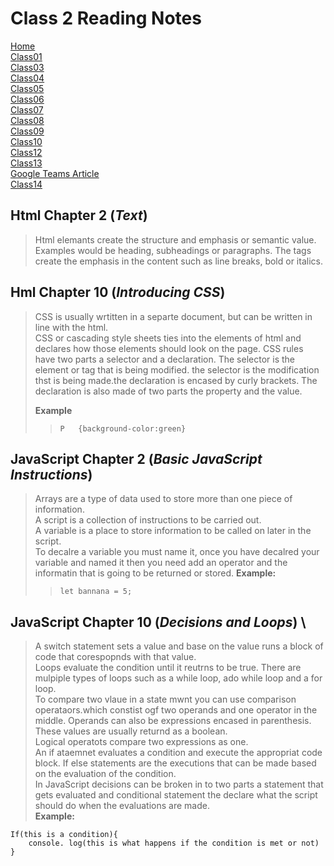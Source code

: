 # Class 2 Reading Notes

[Home](README.md)  
[Class01](Class01.md)  
[Class03](Class03.md)  
[Class04](Class04.md)  
[Class05](Class05.md)  
[Class06](Class06.md)  
[Class07](Class07.md)  
[Class08](Class08.md)  
[Class09](Class09.md)  
[Class10](class10.md)  
[Class12](Class12.md)  
[Class13](Class13.md)  
[Google Teams Article](googleteams.md)  
[Class14](Class14.md)  

## Html Chapter 2 (*Text*)

> Html elemants create the structure and emphasis or semantic value. Examples would be heading, subheadings or paragraphs.
> The tags create the emphasis in the content such as line breaks, bold or italics.

## Hml Chapter 10 (*Introducing CSS*)

> CSS is usually wrtitten in a separte document, but can be written in line with the html.  
> CSS or cascading style sheets ties into the elements of html and declares how those elements should look on the page. CSS rules have two parts a selector and a declaration. The selector is the element or tag that is being modified. the selector is the modification thst is being made.the declaration is encased by curly brackets.
>The declaration is also made of two parts the property and the value.
>
> **Example**
>> `P  
{background-color:green}`

## JavaScript Chapter 2 (*Basic JavaScript Instructions*)

> Arrays are a type of data used to store more than one piece of information.  
> A script is a collection of instructions to be carried out.  
> A variable is a place to store information to be called on later in the script.  
> To decalre a variable you must name it, once you have decalred your variable and named it then you need add an operator and the informatin that is going to be returned or stored.
> **Example:**
>> `let bannana = 5;`

## JavaScript Chapter 10 (*Decisions and Loops*)  \

> A switch statement sets a value and base on the value runs a block of code that corespopnds with that value.  
> Loops evaluate the condition until it reutrns to be true. There are mulpiple types of loops such as a while loop, ado while loop and a for loop.  
> To compare two vlaue in a state mwnt you can use comparison operataors.which constist ogf two operands and one operator in the middle. Operands can also be expressions encased in parenthesis. These values are usually returnd as a boolean.  
> Logical operatots compare two expressions as one.  
> An if ataemnet evaluates a condition and execute the appropriat code block.
>If else statements are the executions that can be made based on the evaluation of the condition.  
> In JavaScript decisions can be broken in to two parts a statement that gets evaluated and conditional statement the declare what the script should do when the evaluations are made.  
> **Example:**

```
If(this is a condition){
    console. log(this is what happens if the condition is met or not)
}
```

